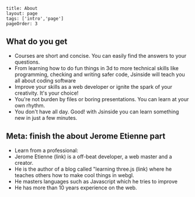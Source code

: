 ```
title: About
layout: page
tags: ['intro','page']
pageOrder: 3
```

## What do you get
* Courses are short and concise. You can easily find the answers to your questions.  
* From learning how to do fun things in 3d to more technical skills like programming, checking and writing safer code, Jsinside will teach you all about coding software
* Improve your skills as a web developer or ignite the spark of your creativity. It's your choice! 
* You're not burden by files or boring presentations. You can learn at your own rhythm. 
* You don't have all day. Good! with Jsinside you can learn something new in just a few minutes. 



## Meta: finish the about Jerome Etienne part 

* Learn from a professional: 
* Jerome Etienne (link) is a off-beat developer, a web master and a creator.
*  He is the author of a blog called "learning three.js (link) where he teaches others how to make cool things in webgl.
* He masters languages such as Javascript which he tries to improve 
* He has more than 10 years experience on the web. 